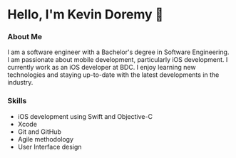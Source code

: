 # Hello, I'm Kevin Doremy 👋
### About Me
I am a software engineer with a Bachelor's degree in Software Engineering. I am passionate about mobile development, particularly iOS development. I currently work as an iOS developer at BDC. I enjoy learning new technologies and staying up-to-date with the latest developments in the industry.

### Skills
* iOS development using Swift and Objective-C
* Xcode
* Git and GitHub
* Agile methodology
* User Interface design
<!--
**KevinDoremy/KevinDoremy** is a ✨ _special_ ✨ repository because its `README.md` (this file) appears on your GitHub profile.

Here are some ideas to get you started:

- 🔭 I’m currently working on ...
- 🌱 I’m currently learning ...
- 👯 I’m looking to collaborate on ...
- 🤔 I’m looking for help with ...
- 💬 Ask me about ...
- 📫 How to reach me: ...
- 😄 Pronouns: ...
- ⚡ Fun fact: ...
-->
